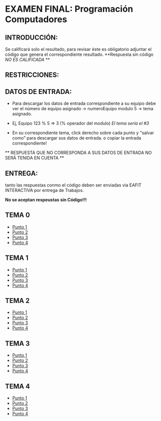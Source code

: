 # EXAMEN FINAL: Programación Computadores

## INTRODUCCIÓN:

Se calificará solo el resultado, para revisar éste es obligatorio adjuntar el código que genera el correspondiente resultado. **Respuesta sin código *NO ES CALIFICADA* **

## RESTRICCIONES:


## DATOS DE ENTRADA:

+ Para descargar los datos de entrada correspondiente a su equipo debe ver el
número de equipo asignado -> numeroEquipo modulo 5 -> tema asignado.

+ Ej, Equipo 123 % 5 => 3   (% operador del modulo)
*El tema sería el #3*

+ En su correspondiente tema, click derecho sobre cada punto y "salvar como" para descargar sus datos de entrada.
o copiar la entrada correspondiente!

** RESPUESTA QUE NO CORRESPONDA A SUS DATOS DE ENTRADA NO SERÁ TENIDA EN CUENTA **


## ENTREGA:

tanto las respuestas conmo el código deben ser enviadas via EAFIT INTERACTIVA
por entrega de Trabajos.

__**No se aceptan respeustas sin Código!!!**__

## TEMA 0
* [Punto 1](https://raw.githubusercontent.com/ProgCompEAFIT/ProgCompEAFIT.github.io/master/FINAL/A/punto1.m)
* [Punto 2](punto2.txt)
* [Punto 3](punto3.md)
* [Punto 4](punto4.txt)

## TEMA 1
* [Punto 1](https://raw.githubusercontent.com/ProgCompEAFIT/ProgCompEAFIT.github.io/master/FINAL/B/punto1.m)
* [Punto 2](punto2.txt)
* [Punto 3](punto3.md)
* [Punto 4](punto4.txt)

## TEMA 2
* [Punto 1](https://raw.githubusercontent.com/ProgCompEAFIT/ProgCompEAFIT.github.io/master/FINAL/C/punto1.m)
* [Punto 2](punto2.txt)
* [Punto 3](punto3.md)
* [Punto 4](punto4.txt)

## TEMA 3
* [Punto 1](https://raw.githubusercontent.com/ProgCompEAFIT/ProgCompEAFIT.github.io/master/FINAL/D/punto1.m)
* [Punto 2](punto2.txt)
* [Punto 3](punto3.md)
* [Punto 4](punto4.txt)

## TEMA 4
* [Punto 1](https://raw.githubusercontent.com/ProgCompEAFIT/ProgCompEAFIT.github.io/master/FINAL/E/punto1.m)
* [Punto 2](punto2.txt)
* [Punto 3](punto3.md)
* [Punto 4](punto4.txt)
